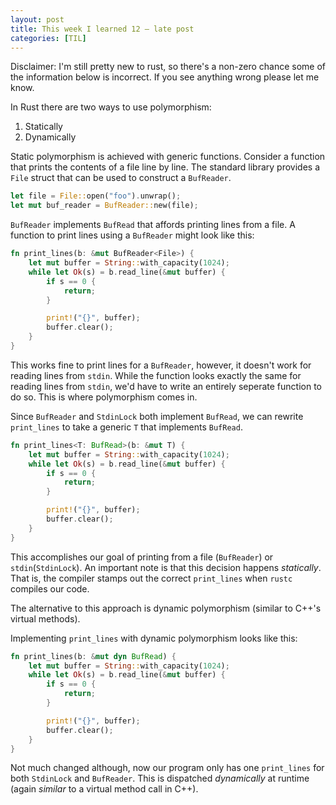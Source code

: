 ```yaml
---
layout: post
title: This week I learned 12 — late post
categories: [TIL]
---
```

Disclaimer: I'm still pretty new to rust, so there's a non-zero chance some of the
information below is incorrect. If you see anything wrong please let me know.

In Rust there are two ways to use polymorphism:
1. Statically
2. Dynamically

Static polymorphism is achieved with generic functions. Consider a function
that prints the contents of a file line by line. The standard library provides
a `File` struct that can be used to construct a `BufReader`.

```rust
let file = File::open("foo").unwrap();
let mut buf_reader = BufReader::new(file);
```

`BufReader` implements `BufRead` that affords printing lines from a file. A function to
print lines using a `BufReader` might look like this:
```rust
fn print_lines(b: &mut BufReader<File>) {
    let mut buffer = String::with_capacity(1024);
    while let Ok(s) = b.read_line(&mut buffer) {
        if s == 0 {
            return;
        }

        print!("{}", buffer);
        buffer.clear();
    }
}
```

This works fine to print lines for a `BufReader`, however, it doesn't work for reading
lines from `stdin`. While the function looks exactly the same for reading lines from
`stdin`, we'd have to write an entirely seperate function to do so. This is  where
polymorphism comes in.

Since `BufReader` and `StdinLock` both implement `BufRead`, we can rewrite `print_lines`
to take a generic `T` that implements `BufRead`.
```rust
fn print_lines<T: BufRead>(b: &mut T) {
    let mut buffer = String::with_capacity(1024);
    while let Ok(s) = b.read_line(&mut buffer) {
        if s == 0 {
            return;
        }

        print!("{}", buffer);
        buffer.clear();
    }
}
```

This accomplishes our goal of printing from a file (`BufReader`) or `stdin`(`StdinLock`).
An important note is that this decision happens *statically*. That is, the compiler
stamps out the correct `print_lines` when `rustc` compiles our code.

The alternative to this approach is dynamic polymorphism (similar to C++'s virtual
methods).

Implementing `print_lines` with dynamic polymorphism looks like this:
```rust
fn print_lines(b: &mut dyn BufRead) {
    let mut buffer = String::with_capacity(1024);
    while let Ok(s) = b.read_line(&mut buffer) {
        if s == 0 {
            return;
        }

        print!("{}", buffer);
        buffer.clear();
    }
}
```

Not much changed although, now our program only has one `print_lines` for both
`StdinLock` and `BufReader`. This is dispatched *dynamically* at runtime (again *similar*
to a virtual method call in C++).
